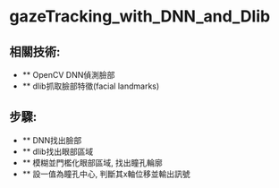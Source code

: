 # gazeTracking_with_DNN_and_Dlib

## 相關技術:
- ** OpenCV DNN偵測臉部
- ** dlib抓取臉部特徵(facial landmarks)

## 步驟:
- ** DNN找出臉部
- ** dlib找出眼部區域
- ** 模糊並門檻化眼部區域, 找出瞳孔輪廓
- ** 設一值為瞳孔中心, 判斷其x軸位移並輸出訊號
